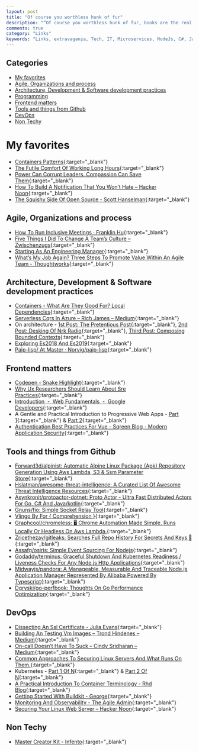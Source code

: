 ```yaml
---
layout: post
title: "Of course you worthless hunk of fur"
description: "“Of course you worthless hunk of fur, books are the real treasures of the world.” ― Skeletor"
comments: true
category: "Links"
keywords: "Links, extravaganza, Tech, IT, Microservices, NodeJs, C#, Javascript, Solution architecture"
---
```


## Categories ##
* [My favorites](#favorites)
* [Agile, Organizations and process](#agile)
* [Architecture, Development & Software development practices](#development)
* [Programming](#net)
* [Frontend matters](#web)
* [Tools and things from Github](#tools)
* [DevOps](#devops)
* [Non Techy](#notechhere)

# My favorites<a name="favorites"></a> #
* [Containers Patterns](https://l0rd.github.io/containerspatterns/#1){:target="_blank"}
* [The Futile Comfort Of Working Long Hours](https://codewithoutrules.com/2018/02/11/working-long-hours/){:target="_blank"}
* [Power Can Corrupt Leaders. Compassion Can Save Them](https://hbr.org/2018/02/power-can-corrupt-leaders-compassion-can-save-them){:target="_blank"}
* [How To Build A Notification That You Won’t Hate – Hacker Noon](https://hackernoon.com/how-to-build-a-notification-that-you-wont-hate-62bfaec722f1){:target="_blank"}
* [The Squishy Side Of Open Source - Scott Hanselman](https://www.hanselman.com/blog/TheSquishySideOfOpenSource.aspx){:target="_blank"}

## Agile, Organizations and process<a name="agile"></a> ##
* [How To Run Inclusive Meetings · Franklin Hu](https://thisisfranklin.com/2018/02/22/how-to-run-inclusive-meetings.html){:target="_blank"}
* [Five Things I Did To Change A Team’s Culture – Zwischenzugs](https://zwischenzugs.com/2018/02/24/5-things-i-did-to-change-a-teams-culture/){:target="_blank"}
* [Starting As An Engineering Manager](https://blog.cloudflare.com/starting-as-an-engineering-manager/){:target="_blank"}
* [What’s My Job Again? Three Steps To Promote Value Within An Agile Team - Thoughtworks](https://www.thoughtworks.com/insights/blog/what-s-my-job-again-three-steps-promote-value-within-agile-team){:target="_blank"}

## Architecture, Development & Software development practices <a name="development"></a> ##
* [Containers - What Are They Good For? Local Dependencies](https://jimmybogard.com/containers-what-are-they-good-for-local-dependencies/){:target="_blank"}
* [Serverless Cqrs In Azure – Rich James – Medium](https://medium.com/@richard.j.gobbett/serverless-cqrs-in-azure-p1-e0f2c423f071?__s=rz6syqwso5amykgnmqva){:target="_blank"}
* On architecture - [1st Post: The Pretentious Post](https://nrkbeta.no/2017/09/05/on-architecture-1st-post-the-pretentious-post/){:target="_blank"}, [2nd Post: Desking Of Nrk Radio](https://nrkbeta.no/2017/09/05/on-architecture-2nd-post-desking-of-nrk-radio/){:target="_blank"}, [Third Post: Composing Bounded Contexts](https://nrkbeta.no/2018/02/08/on-architecture-third-post-composing-bounded-contexts/){:target="_blank"}
*  [Exploring Es2018 And Es2019](http://exploringjs.com/es2018-es2019/toc.html){:target="_blank"}
*  [Paip-lisp/ At Master · Norvig/paip-lisp](https://github.com/norvig/paip-lisp?files=1){:target="_blank"}

## Frontend matters <a name="web"></a> ##
* [Codepen - Snake Highlight](https://codepen.io/ainalem/full/EQXjOR/){:target="_blank"}
* [Why Ux Researchers Should Learn About Sre Practices](https://medium.com/@aHev/why-ux-researchers-should-learn-sre-practices-a2b213e69a8a){:target="_blank"}
* [Introduction  -  Web Fundamentals  -  Google Developers](https://developers.google.com/web/fundamentals/performance/webpack/){:target="_blank"}
* A Gentle and Practical Introduction to Progressive Web Apps - [Part 1](https://www.telerik.com/blogs/a-gentle-and-practical-introduction-to-progressive-web-apps){:target="_blank"} & [Part 2](https://www.telerik.com/blogs/gentle-and-practical-introduction-to-progressive-web-apps-part-2){:target="_blank"}
* [Authentication Best Practices For Vue - Sqreen Blog - Modern Application Security](https://blog.sqreen.io/authentication-best-practices-vue/){:target="_blank"}


## Tools and things from Github <a name="tools"></a> ##
* [Forward3d/alpinist: Automatic Alpine Linux Package (Apk) Repository Generation Using Aws Lambda, S3 & Ssm Parameter Store](https://github.com/forward3d/alpinist){:target="_blank"}
* [Hslatman/awesome-threat-intelligence: A Curated List Of Awesome Threat Intelligence Resources](https://github.com/hslatman/awesome-threat-intelligence){:target="_blank"}
* [Asynkronit/protoactor-dotnet: Proto Actor - Ultra Fast Distributed Actors For Go, C# And Java/kotlin](https://github.com/AsynkronIT/protoactor-dotnet){:target="_blank"}
* [Gnuns/fio: Simple Socket Relay Tool](https://github.com/gnuns/fio){:target="_blank"}
* [Vlingo By For { Comprehension }](https://github.com/vlingo){:target="_blank"}
* [Graphcool/chromeless: 🖥 Chrome Automation Made Simple. Runs Locally Or Headless On Aws Lambda.](https://github.com/graphcool/chromeless){:target="_blank"}
* [Zricethezav/gitleaks: Searches Full Repo History For Secrets And Keys 🔑](https://github.com/zricethezav/gitleaks){:target="_blank"}
* [Assafg/osiris: Simple Event Sourcing For Nodejs](https://github.com/assafg/osiris){:target="_blank"}
* [Godaddy/terminus: Graceful Shutdown And Kubernetes Readiness / Liveness Checks For Any Node.js Http Applications](https://github.com/godaddy/terminus){:target="_blank"}
* [Midwayjs/pandora: A Manageable, Measurable And Traceable Node.js Application Manager Represented By Alibaba Powered By Typescript](https://github.com/midwayjs/pandora){:target="_blank"}
* [Dgryski/go-perfbook: Thoughts On Go Performance Optimization](https://github.com/dgryski/go-perfbook){:target="_blank"}

## DevOps<a name="devops"></a> ##
* [Dissecting An Ssl Certificate - Julia Evans](https://jvns.ca/blog/2017/01/31/whats-tls/){:target="_blank"}
* [Building An Testing Vm Images – Trond Hindenes – Medium](https://medium.com/@trondhindenes/building-an-testing-vm-images-403d68b5eacf){:target="_blank"}
* [On-call Doesn’t Have To Suck – Cindy Sridharan – Medium](https://medium.com/@copyconstruct/on-call-b0bd8c5ea4e0){:target="_blank"}
* [Common Approaches To Securing Linux Servers And What Runs On Them.](https://medium.com/@ageis/common-approaches-to-securing-linux-servers-and-what-runs-on-them-dadcacc5388b){:target="_blank"}
* Kubernetes - [Part 1 Of N](https://sachabarbs.wordpress.com/2018/01/31/kubernetes-installing-minikube-part-1-of-n/){:target="_blank"} & [Part 2 Of N](https://sachabarbs.wordpress.com/2018/02/19/kubernetes-part-2-of-n-creating-our-first-pod/){:target="_blank"}
* [A Practical Introduction To Container Terminology - Rhd Blog](https://developers.redhat.com/blog/2018/02/22/container-terminology-practical-introduction/){:target="_blank"}
* [Getting Started With Buildkit - George](https://george.macro.re/posts/getting-started-with-buildkit/){:target="_blank"}
* [Monitoring And Observability - The Agile Admin](https://theagileadmin.com/2018/02/16/monitoring-and-observability/){:target="_blank"}
* [Securing Your Linux Web Server – Hacker Noon](https://hackernoon.com/securing-your-linux-web-server-2be683c223eb){:target="_blank"}

## Non Techy<a name="notechere"></a> ##
* [Master Creator Kit - Infento](https://www.infentorides.com/product/master-creator-kit/){:target="_blank"}